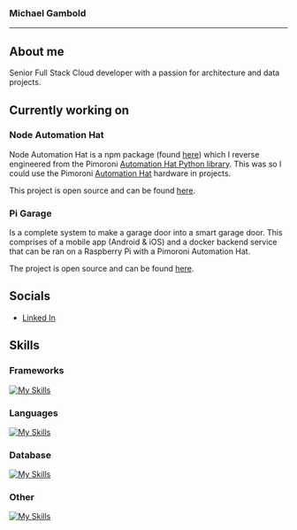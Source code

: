 ### Michael Gambold

---

## About me

Senior Full Stack Cloud developer with a passion for architecture and data projects.

## Currently working on

### Node Automation Hat

Node Automation Hat is a npm package (found [here](https://www.npmjs.com/package/automation-hat)) which I reverse engineered from the
Pimoroni [Automation Hat Python library](https://github.com/pimoroni/automation-hat). This was so I could use the Pimoroni
[Automation Hat](https://shop.pimoroni.com/products/automation-hat) hardware in projects.

This project is open source and can be found [here](https://www.npmjs.com/package/automation-hat).

### Pi Garage

Is a complete system to make a garage door into a smart garage door. This comprises of a mobile app (Android & iOS) and a
docker backend service that can be ran on a Raspberry Pi with a Pimoroni Automation Hat.

The project is open source and can be found [here](https://github.com/michaelgambold/pi-garage).

## Socials

- [Linked In](https://www.linkedin.com/in/michael-gambold-0a8951188/)
<!--
**michaelgambold/michaelgambold** is a ✨ _special_ ✨ repository because its `README.md` (this file) appears on your GitHub profile.

Here are some ideas to get you started:

- 🔭 I’m currently working on ...
- 🌱 I’m currently learning ...
- 👯 I’m looking to collaborate on ...
- 🤔 I’m looking for help with ...
- 💬 Ask me about ...
- 📫 How to reach me: ...
- 😄 Pronouns: ...
- ⚡ Fun fact: ...
  -->

## Skills

### Frameworks

[![My Skills](https://skillicons.dev/icons?i=angular,nextjs,nestjs,flutter,tailwind,bootstrap)](https://skillicons.dev)

### Languages

[![My Skills](https://skillicons.dev/icons?i=js,ts,dotnet,java,py)](https://skillicons.dev)

### Database

[![My Skills](https://skillicons.dev/icons?i=postgres,mongodb,sqlite)](https://skillicons.dev)

### Other

[![My Skills](https://skillicons.dev/icons?i=docker,gcp,ansible,linux,grafana,prometheus,raspberrypi)](https://skillicons.dev)

